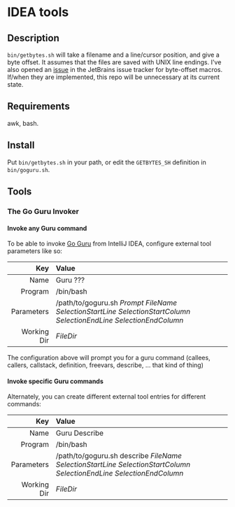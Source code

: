 # IDEA tools #

## Description ##

`bin/getbytes.sh` will take a filename and a line/cursor position, and give a byte offset. It assumes that the files are saved with UNIX line endings. I've also opened an [issue](https://youtrack.jetbrains.com/issue/IDEA-165314) in the JetBrains issue tracker for byte-offset macros. If/when they are implemented, this repo will be unnecessary at its current state.

## Requirements ##

awk, bash.

## Install ##

Put `bin/getbytes.sh` in your path, or edit the `GETBYTES_SH` definition in `bin/goguru.sh`.


## Tools ##

### The Go Guru Invoker ###

#### Invoke any Guru command ####

To be able to invoke [Go Guru](http://golang.org/s/using-guru) from IntelliJ IDEA, configure external tool parameters like so:

|         Key | Value     |
|------------:|:----------|
|        Name | Guru ???  |
|     Program | /bin/bash |
|  Parameters | /path/to/goguru.sh $Prompt$ $FileName$ $SelectionStartLine$ $SelectionStartColumn$ $SelectionEndLine$ $SelectionEndColumn$ |
| Working Dir | $FileDir$ |

The configuration above will prompt you for a guru command (callees, callers, callstack, definition, freevars, describe, ... that kind of thing)

#### Invoke specific Guru commands ####

Alternately, you can create different external tool entries for different commands:

|         Key | Value          |
|------------:|:---------------|
|        Name | Guru Describe  |
|     Program | /bin/bash      |
|  Parameters | /path/to/goguru.sh describe $FileName$ $SelectionStartLine$ $SelectionStartColumn$ $SelectionEndLine$ $SelectionEndColumn$ |
| Working Dir | $FileDir$      |
